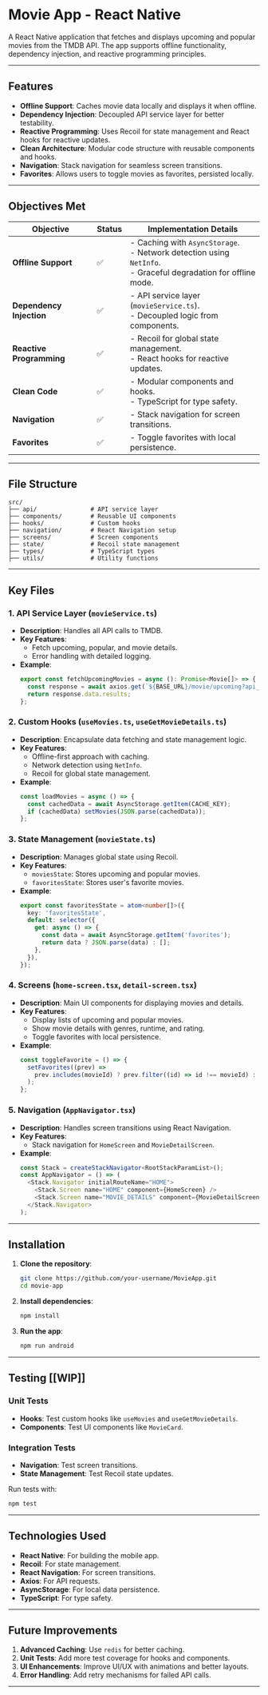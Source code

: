 # Movie App - React Native

A React Native application that fetches and displays upcoming and popular movies from the TMDB API. The app supports offline functionality, dependency injection, and reactive programming principles.

---

## Features

- **Offline Support**: Caches movie data locally and displays it when offline.
- **Dependency Injection**: Decoupled API service layer for better testability.
- **Reactive Programming**: Uses Recoil for state management and React hooks for reactive updates.
- **Clean Architecture**: Modular code structure with reusable components and hooks.
- **Navigation**: Stack navigation for seamless screen transitions.
- **Favorites**: Allows users to toggle movies as favorites, persisted locally.

---

## Objectives Met

| Objective                  | Status  | Implementation Details |
|----------------------------|---------|------------------------|
| **Offline Support**        | ✅       | - Caching with `AsyncStorage`.<br>- Network detection using `NetInfo`.<br>- Graceful degradation for offline mode. |
| **Dependency Injection**   | ✅       | - API service layer (`movieService.ts`).<br>- Decoupled logic from components. |
| **Reactive Programming**   | ✅       | - Recoil for global state management.<br>- React hooks for reactive updates. |
| **Clean Code**             | ✅       | - Modular components and hooks.<br>- TypeScript for type safety. |
| **Navigation**             | ✅       | - Stack navigation for screen transitions. |
| **Favorites**              | ✅       | - Toggle favorites with local persistence. |

---

## File Structure

```
src/
├── api/               # API service layer
├── components/        # Reusable UI components
├── hooks/             # Custom hooks
├── navigation/        # React Navigation setup
├── screens/           # Screen components
├── state/             # Recoil state management
├── types/             # TypeScript types
├── utils/             # Utility functions
```

---

## Key Files

### 1. **API Service Layer** (`movieService.ts`)
- **Description**: Handles all API calls to TMDB.
- **Key Features**:
  - Fetch upcoming, popular, and movie details.
  - Error handling with detailed logging.
- **Example**:
  ```typescript
  export const fetchUpcomingMovies = async (): Promise<Movie[]> => {
    const response = await axios.get(`${BASE_URL}/movie/upcoming?api_key=${API_KEY}`);
    return response.data.results;
  };
  ```

### 2. **Custom Hooks** (`useMovies.ts`, `useGetMovieDetails.ts`)
- **Description**: Encapsulate data fetching and state management logic.
- **Key Features**:
  - Offline-first approach with caching.
  - Network detection using `NetInfo`.
  - Recoil for global state management.
- **Example**:
  ```typescript
  const loadMovies = async () => {
    const cachedData = await AsyncStorage.getItem(CACHE_KEY);
    if (cachedData) setMovies(JSON.parse(cachedData));
  };
  ```

### 3. **State Management** (`movieState.ts`)
- **Description**: Manages global state using Recoil.
- **Key Features**:
  - `moviesState`: Stores upcoming and popular movies.
  - `favoritesState`: Stores user's favorite movies.
- **Example**:
  ```typescript
  export const favoritesState = atom<number[]>({
    key: 'favoritesState',
    default: selector({
      get: async () => {
        const data = await AsyncStorage.getItem('favorites');
        return data ? JSON.parse(data) : [];
      },
    }),
  });
  ```

### 4. **Screens** (`home-screen.tsx`, `detail-screen.tsx`)
- **Description**: Main UI components for displaying movies and details.
- **Key Features**:
  - Display lists of upcoming and popular movies.
  - Show movie details with genres, runtime, and rating.
  - Toggle favorites with local persistence.
- **Example**:
  ```typescript
  const toggleFavorite = () => {
    setFavorites((prev) =>
      prev.includes(movieId) ? prev.filter((id) => id !== movieId) : [...prev, movieId]
    );
  };
  ```

### 5. **Navigation** (`AppNavigator.tsx`)
- **Description**: Handles screen transitions using React Navigation.
- **Key Features**:
  - Stack navigation for `HomeScreen` and `MovieDetailScreen`.
- **Example**:
  ```typescript
  const Stack = createStackNavigator<RootStackParamList>();
  const AppNavigator = () => (
    <Stack.Navigator initialRouteName="HOME">
      <Stack.Screen name="HOME" component={HomeScreen} />
      <Stack.Screen name="MOVIE_DETAILS" component={MovieDetailScreen} />
    </Stack.Navigator>
  );
  ```

---

## Installation

1. **Clone the repository**:
   ```bash
   git clone https://github.com/your-username/MovieApp.git
   cd movie-app
   ```

2. **Install dependencies**:
   ```bash
   npm install
   ```

3. **Run the app**:
   ```bash
   npm run android
   ```

---

## Testing [[WIP]]

### Unit Tests
- **Hooks**: Test custom hooks like `useMovies` and `useGetMovieDetails`.
- **Components**: Test UI components like `MovieCard`.

### Integration Tests
- **Navigation**: Test screen transitions.
- **State Management**: Test Recoil state updates.

Run tests with:
```bash
npm test
```

---

## Technologies Used

- **React Native**: For building the mobile app.
- **Recoil**: For state management.
- **React Navigation**: For screen transitions.
- **Axios**: For API requests.
- **AsyncStorage**: For local data persistence.
- **TypeScript**: For type safety.

---

## Future Improvements

1. **Advanced Caching**: Use `redis` for better caching.
2. **Unit Tests**: Add more test coverage for hooks and components.
3. **UI Enhancements**: Improve UI/UX with animations and better layouts.
4. **Error Handling**: Add retry mechanisms for failed API calls.

---
